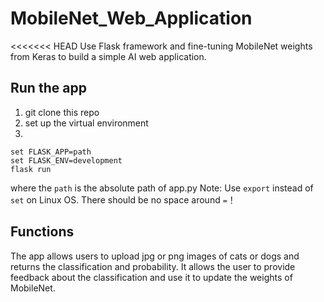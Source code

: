 # MobileNet_Web_Application
<<<<<<< HEAD
Use Flask framework and fine-tuning MobileNet weights from Keras to build a simple AI web application.

## Run the app
1. git clone this repo
2. set up the virtual environment
3. 
```
set FLASK_APP=path
set FLASK_ENV=development
flask run
``` 
where the `path` is the absolute path of app.py
Note: Use `export` instead of `set` on Linux OS. There should be no space around `=`！

## Functions
The app allows users to upload jpg or png images of cats or dogs and returns the classification and probability. It allows the user to provide feedback about the classification and use it to update the weights of MobileNet.
